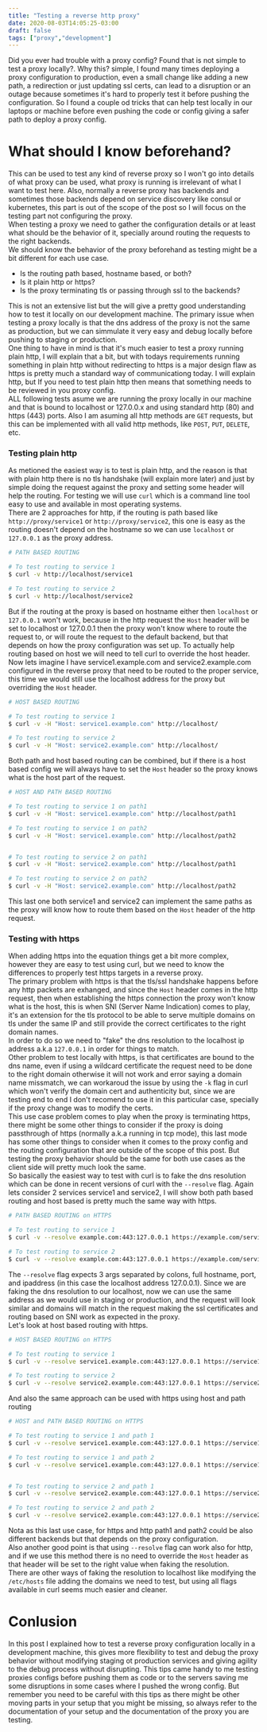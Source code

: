 ```yaml
---
title: "Testing a reverse http proxy"
date: 2020-08-03T14:05:25-03:00
draft: false
tags: ["proxy","development"]
---
```


Did you ever had trouble with a proxy config? Found that is not simple to test a proxy locally?. Why this? simple, I found many times deploying a proxy configuration to production, even a small change like adding a new path, a redirection or just updating ssl certs, can lead to a disruption or an outage because sometimes it's hard to properly test it before pushing the configuration. So I found a couple od tricks that can help test locally in our laptops or machine before even pushing the code or config giving a safer path to deploy a proxy config.

# What should I know beforehand?

This can be used to test any kind of reverse proxy so I won't go into details of what proxy can be used, what proxy is running is irrelevant of what I want to test here. Also, normally a reverse proxy has backends and sometimes those backends depend on service discovery like consul or kubernetes, this part is out of the scope of the post so I will focus on the testing part not configuring the proxy.  
When testing a proxy we need to gather the configuration details or at least what should be the behavior of it, specially around routing the requests to the right backends.  
We should know the behavior of the proxy beforehand as testing might be a bit different for each use case.

- Is the routing path based, hostname based, or both?
- Is it plain http or https?
- Is the proxy terminating tls or passing through ssl to the backends?

This is not an extensive list but the will give a pretty good understanding how to test it locally on our development machine. The primary issue when testing a proxy locally is that the dns address of the proxy is not the same as production, but we can simmulate it very easy and debug locally before pushing to staging or production.  
One thing to have in mind is that it's much easier to test a proxy running plain http, I will explain that a bit, but with todays requirements running something in plain http without redirecting to https is a major design flaw as https is pretty much a standard way of communicationg today. I will explain http, but If you need to test plain http then means that something needs to be reviewed in you proxy config.  
ALL following tests asume we are running the proxy locally in our machine and that is bound to localhost or 127.0.0.x and using standard http (80) and https (443) ports. Also I am asuming all http methods are `GET` requests, but this can be implemented with all valid http methods, like `POST`, `PUT`, `DELETE`, etc.

### Testing plain http

As metioned the easiest way is to test is plain http, and the reason is that with plain http there is no tls handshake (will explain more later) and just by simple doing the request against the proxy and setting some header will help the routing. For testing we will use `curl` which is a command line tool easy to use and available in most operating systems.  
There are 2 approaches for http, if the routing is path based like `http://proxy/service1` or `http://proxy/service2`, this one is easy as the routing doesn't depend on the hostname so we can use `localhost` or `127.0.0.1` as the proxy address.

```bash
# PATH BASED ROUTING

# To test routing to service 1
$ curl -v http://localhost/service1

# To test routing to service 2
$ curl -v http://localhost/service2
```
But if the routing at the proxy is based on hostname either then `localhost` or `127.0.0.1` won't work, because in the http request the `Host` header will be set to localhost or 127.0.0.1 then the proxy won't know where to route the request to, or will route the request to the default backend, but that depends on how the proxy configuration was set up. To actually help routing based on host we will need to tell curl to override the host header.  
Now lets imagine I have service1.example.com and service2.example.com configured in the reverse proxy that need to be routed to the proper service, this time we would still use the localhost address for the proxy but overriding the `Host` header.
```bash
# HOST BASED ROUTING

# To test routing to service 1
$ curl -v -H "Host: service1.example.com" http://localhost/

# To test routing to service 2
$ curl -v -H "Host: service2.example.com" http://localhost/
```
Both path and host based routing can be combined, but if there is a host based config we will always have to set the `Host` header so the proxy knows what is the host part of the request.
```bash
# HOST AND PATH BASED ROUTING

# To test routing to service 1 on path1
$ curl -v -H "Host: service1.example.com" http://localhost/path1

# To test routing to service 1 on path2
$ curl -v -H "Host: service1.example.com" http://localhost/path2


# To test routing to service 2 on path1
$ curl -v -H "Host: service2.example.com" http://localhost/path1

# To test routing to service 2 on path2
$ curl -v -H "Host: service2.example.com" http://localhost/path2
```
This last one both service1 and service2 can implement the same paths as the proxy will know how to route them based on the `Host` header of the http request.

### Testing with https

When adding https into the equation things get a bit more complex, however they are easy to test using curl, but we need to know the differences to properly test https targets in a reverse proxy.  
The primary problem with https is that the tls/ssl handshake happens before any http packets are exhanged, and since the `Host` header comes in the http request, then when establishing the https connection the proxy won't know what is the host, this is when SNI (Server Name Indication) comes to play, it's an extension for the tls protocol to be able to serve multiple domains on tls under the same IP and still provide the correct certificates to the right domain names.  
In order to do so we need to "fake" the dns resolution to the localhost ip address a.k.a `127.0.0.1` in order for things to match.  
Other problem to test locally with https, is that certificates are bound to the dns name, even if using a wildcard certificate the request need to be done to the right domain otherwise it will not work and error saying a domain name missmatch, we can workaroud the issue by using the `-k` flag in curl which won't verify the domain cert and authenticity but, since we are testing end to end I don't recomend to use it in this particular case, specially if the proxy change was to modify the certs.  
This use case problem comes to play when the proxy is terminating https, there might be some other things to consider if the proxy is doing passthrough of https (normally a.k.a running in tcp mode), this last mode has some other things to consider when it comes to the proxy config and the routing configuration that are outside of the scope of this post. But testing the proxy behavior should be the same for both use cases as the client side will pretty much look the same.  
So basically the easiest way to test with curl is to fake the dns resolution which can be done in recent versions of curl with the `--resolve` flag. Again lets consider 2 services service1 and service2, I will show both path based routing and host based is pretty much the same way with https.

```bash
# PATH BASED ROUTING on HTTPS

# To test routing to service 1
$ curl -v --resolve example.com:443:127.0.0.1 https://example.com/service1

# To test routing to service 2
$ curl -v --resolve example.com:443:127.0.0.1 https://example.com/service2
```

The `--resolve` flag expects 3 args separated by colons, full hostname, port, and ipaddress (in this case the localhost address 127.0.0.1). Since we are faking the dns resolution to our localhost, now we can use the same address as we would use in staging or production, and the request will look similar and domains will match in the request making the ssl certificates and routing based on SNI work as expected in the proxy.  
Let's look at host based routing with https.

```bash
# HOST BASED ROUTING on HTTPS

# To test routing to service 1
$ curl -v --resolve service1.example.com:443:127.0.0.1 https://service1.example.com/

# To test routing to service 2
$ curl -v --resolve service2.example.com:443:127.0.0.1 https://service2.example.com/
```

And also the same approach can be used with https using host and path routing

```bash
# HOST and PATH BASED ROUTING on HTTPS

# To test routing to service 1 and path 1
$ curl -v --resolve service1.example.com:443:127.0.0.1 https://service1.example.com/path1

# To test routing to service 1 and path 2
$ curl -v --resolve service1.example.com:443:127.0.0.1 https://service1.example.com/path2


# To test routing to service 2 and path 1
$ curl -v --resolve service2.example.com:443:127.0.0.1 https://service2.example.com/path1

# To test routing to service 2 and path 2
$ curl -v --resolve service2.example.com:443:127.0.0.1 https://service2.example.com/path2
```

Nota as this last use case, for https and http path1 and path2 could be also different backends but that depends on the proxy configuration.  
Also another good point is that using `--resolve` flag can work also for http, and if we use this method there is no need to override the `Host` header as that header will be set to the right value when faking the resolution.  
There are other ways of faking the resolution to localhost like modifying the `/etc/hosts` file adding the domains we need to test, but using all flags available in curl seems much easier and cleaner.

# Conlusion

In this post I explained how to test a reverse proxy configuration locally in a development machine, this gives more flexibility to test and debug the proxy behavior without modifying staging ot production services and giving agility to the debug process without disrupting. This tips came handy to me testing proxies configs before pushing them as code or to the servers saving me some disruptions in some cases where I pushed the wrong config. But remember you need to be careful with this tips as there might be other moving parts in your setup that you might be missing, so always refer to the documentation of your setup and the documentation of the proxy you are testing.
